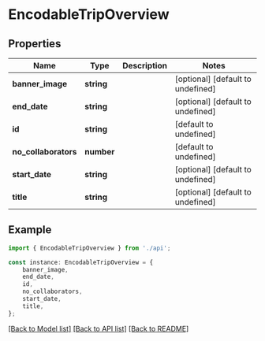 # EncodableTripOverview


## Properties

Name | Type | Description | Notes
------------ | ------------- | ------------- | -------------
**banner_image** | **string** |  | [optional] [default to undefined]
**end_date** | **string** |  | [optional] [default to undefined]
**id** | **string** |  | [default to undefined]
**no_collaborators** | **number** |  | [default to undefined]
**start_date** | **string** |  | [optional] [default to undefined]
**title** | **string** |  | [optional] [default to undefined]

## Example

```typescript
import { EncodableTripOverview } from './api';

const instance: EncodableTripOverview = {
    banner_image,
    end_date,
    id,
    no_collaborators,
    start_date,
    title,
};
```

[[Back to Model list]](../README.md#documentation-for-models) [[Back to API list]](../README.md#documentation-for-api-endpoints) [[Back to README]](../README.md)

